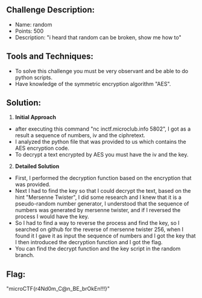 ## Challenge Description:

-   Name: random
-   Points: 500
-   Description: "i heard that random can be broken, show me how to"

## Tools and Techniques:
-  To solve this challenge you must be very observant and be able to do python scripts.
-  Have knowledge of the symmetric encryption algorithm "AES".

## Solution:
1.  **Initial Approach**
   -  after executing this command "nc inctf.microclub.info 5802", I got as a result a sequence of numbers, iv and the ciphretext.
   -  I analyzed the python file that was provided to us which contains the AES encryption code.
   -  To decrypt a text encrypted by AES you must have the iv and the key.
  

2.  **Detailed Solution**
  -   First, I performed the decryption function based on the encryption that was provided.
  -   Next I had to find the key so that I could decrypt the text, based on the hint "Mersenne Twister", I did some
      research and I knew that it is a pseudo-random number generator, I understood that the sequence of numbers was generated by mersenne twister,
      and if I reversed the process I would have the key.
  -   So I had to find a way to reverse the process and find the key, so I searched on github for the reverse of mersenne twister 256, when I found it I gave it as input the       sequence of numbers and I got the key that I then introduced the decryption function and I got the flag.
  -    You can find the decrypt function and the key script in the random branch.

   
  
  ## Flag:
"microCTF{r4Nd0m_C@n_BE_brOkEn!!!}"

